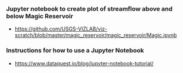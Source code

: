 ### Jupyter notebook to create plot of streamflow above and below Magic Reservoir
* https://github.com/USGS-VIZLAB/viz-scratch/blob/master/magic_reservoir/magic_reservoir/Magic.ipynb

### Instructions for how to use a Jupyter Notebook
* https://www.dataquest.io/blog/jupyter-notebook-tutorial/
